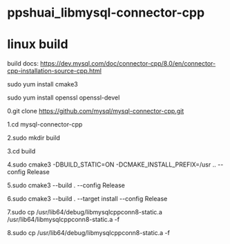 # ppshuai_libmysql-connector-cpp

# linux build


build docs: https://dev.mysql.com/doc/connector-cpp/8.0/en/connector-cpp-installation-source-cpp.html

sudo yum install cmake3

sudo yum install openssl openssl-devel

0.git clone https://github.com/mysql/mysql-connector-cpp.git

1.cd mysql-connector-cpp

2.sudo mkdir build

3.cd build

4.sudo cmake3 -DBUILD_STATIC=ON -DCMAKE_INSTALL_PREFIX=/usr .. --config Release

5.sudo cmake3 --build . --config Release

6.sudo cmake3 --build . --target install --config Release

7.sudo cp /usr/lib64/debug/libmysqlcppconn8-static.a /usr/lib64/libmysqlcppconn8-static.a -f

8.sudo cp /usr/lib64/debug/libmysqlcppconn8-static.a -f